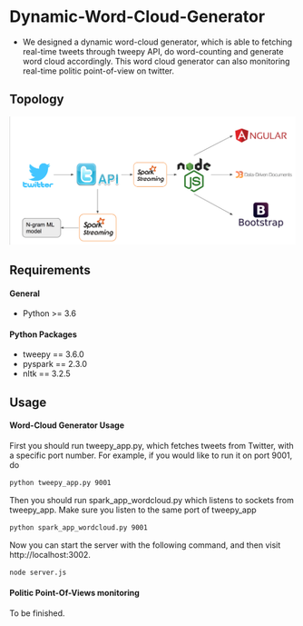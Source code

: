 # Dynamic-Word-Cloud-Generator
  * We designed a dynamic word-cloud generator, which is able to fetching real-time tweets through tweepy API, do word-counting and generate word cloud accordingly. This word cloud generator can also monitoring real-time politic point-of-view on twitter.
  
## Topology

<img src='images/topology.png' width="600">

## Requirements
#### General
  * Python >= 3.6
#### Python Packages
  * tweepy == 3.6.0
  * pyspark == 2.3.0
  * nltk == 3.2.5

## Usage

#### Word-Cloud Generator Usage

First you should run tweepy_app.py, which fetches tweets from Twitter, with a specific port number. For example, if you would like to run it on port 9001, do

```bash
python tweepy_app.py 9001
```

Then you should run spark_app_wordcloud.py which listens to sockets from tweepy_app. Make sure you listen to the same port of tweepy_app 

```bash
python spark_app_wordcloud.py 9001
```

Now you can start the server with the following command, and then visit http://localhost:3002.

```bash
node server.js
```

#### Politic Point-Of-Views monitoring

To be finished.
